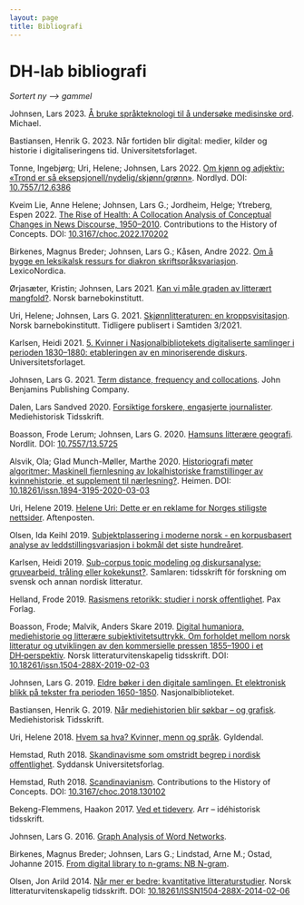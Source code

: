 ```yaml
---
layout: page
title: Bibliografi
---
```


# DH-lab bibliografi
*Sortert ny --> gammel*


Johnsen, Lars 2023. [Å bruke språkteknologi til å undersøke medisinske ord](https://www.michaeljournal.no/article/2023/02/%C3%85%20bruke%20spr%C3%A5kteknologi%20til%20%C3%A5%20unders%C3%B8ke%20medisinske%20ord). Michael. 

Bastiansen, Henrik G. 2023. Når fortiden blir digital: medier, kilder og historie i digitaliseringens tid. Universitetsforlaget. 

Tonne, Ingebjørg; Uri, Helene; Johnsen, Lars 2022. [Om kjønn og adjektiv: «Trond er så eksepsjonell/nydelig/skjønn/grønn»](https://septentrio.uit.no/index.php/nordlyd/article/view/6386). Nordlyd. DOI: [10.7557/12.6386](https://doi.org/10.7557/12.6386)

Kveim Lie, Anne Helene; Johnsen, Lars G.; Jordheim, Helge; Ytreberg, Espen 2022. [The Rise of Health: A Collocation Analysis of Conceptual Changes in News Discourse, 1950–2010](http://berghahnjournals.com/view/journals/contributions/17/2/choc170202.xml). Contributions to the History of Concepts. DOI: [10.3167/choc.2022.170202](https://doi.org/10.3167/choc.2022.170202)

Birkenes, Magnus Breder; Johnsen, Lars G.; Kåsen, Andre 2022. [Om å bygge en leksikalsk ressurs for diakron skriftspråksvariasjon](https://tidsskrift.dk/lexn/article/view/134773). LexicoNordica. 

Ørjasæter, Kristin; Johnsen, Lars 2021. [Kan vi måle graden av litterært mangfold?](https://barnebokinstituttet.no/mangfold/kan-vi-male-graden-av-litteraert-mangfold/). Norsk barnebokinstitutt. 

Uri, Helene; Johnsen, Lars G. 2021. [Skjønnlitteraturen: en kroppsvisitasjon](https://barnebokinstituttet.no/aktuelt/skjonnlitteraturen-en-kroppsvisitasjon/). Norsk barnebokinstitutt. Tidligere publisert i Samtiden 3/2021. 

Karlsen, Heidi 2021. [5. Kvinner i Nasjonalbibliotekets digitaliserte samlinger i perioden 1830–1880: etableringen av en minoriserende diskurs](http://www.idunn.no/doi/10.18261/9788215045320-2021-05). Universitetsforlaget. 

Johnsen, Lars G. 2021. [Term distance, frequency and collocations](https://benjamins.com/catalog/cilt.356.02joh). John Benjamins Publishing Company. 

Dalen, Lars Sandved 2020. [Forsiktige forskere, engasjerte journalister](https://www.pressetidsskrift.no/tidsskrift/medietidsskrift-nr-2-2020/). Mediehistorisk Tidsskrift. 

Boasson, Frode Lerum; Johnsen, Lars G. 2020. [Hamsuns litterære geografi](https://septentrio.uit.no/index.php/nordlit/article/view/5725). Nordlit. DOI: [10.7557/13.5725](https://doi.org/10.7557/13.5725)

Alsvik, Ola; Glad Munch-Møller, Marthe 2020. [Historiografi møter algoritmer: Maskinell fjernlesning av lokalhistoriske framstillinger av kvinnehistorie, et supplement til nærlesning?](http://www.idunn.no/doi/10.18261/issn.1894-3195-2020-03-03). Heimen. DOI: [10.18261/issn.1894-3195-2020-03-03](https://doi.org/10.18261/issn.1894-3195-2020-03-03)

Uri, Helene 2019. [Helene Uri: Dette er en reklame for Norges stiligste nettsider](https://www.aftenposten.no/kultur/i/awkxj2/helene-uri-dette-er-en-reklametekst-for-norges-stiligste-nettside). Aftenposten. 

Olsen, Ida Keihl 2019. [Subjektplassering i moderne norsk - en korpusbasert analyse av leddstillingsvariasjon i bokmål det siste hundreåret](https://www.duo.uio.no/handle/10852/69263). 

Karlsen, Heidi 2019. [Sub-corpus topic modeling og diskursanalyse: gruvearbeid, tråling eller kokekunst?](https://www.duo.uio.no/handle/10852/78112). Samlaren: tidsskrift för forskning om svensk och annan nordisk litteratur. 

Helland, Frode 2019. [Rasismens retorikk: studier i norsk offentlighet](https://www.pax.no/rasismens-retorikk.6251805-331611.html). Pax Forlag. 

Boasson, Frode; Malvik, Anders Skare 2019. [Digital humaniora, mediehistorie og litterære subjektivitetsuttrykk. Om forholdet mellom norsk litteratur og utviklingen av den kommersielle pressen 1855–1900 i et DH‑perspektiv](http://www.idunn.no/doi/10.18261/issn.1504-288X-2019-02-03). Norsk litteraturvitenskapelig tidsskrift. DOI: [10.18261/issn.1504-288X-2019-02-03](https://doi.org/10.18261/issn.1504-288X-2019-02-03)

Johnsen, Lars G. 2019. [Eldre bøker i den digitale samlingen. Et elektronisk blikk på tekster fra perioden 1650-1850](https://issuu.com/nasjonalbiblioteket/docs/nota_bene_13_layout_rz_interaktiv__002_/188). Nasjonalbiblioteket. 

Bastiansen, Henrik G. 2019. [Når mediehistorien blir søkbar – og grafisk](https://www.pressetidsskrift.no/tidsskrift/mediehistorisk-tidsskrift-nr-2-2019-32/). Mediehistorisk Tidsskrift. 

Uri, Helene 2018. [Hvem sa hva? Kvinner, menn og språk](https://www.gyldendal.no/sakprosa/samtid-og-debatt/hvem-sa-hva/p-10022138-no/). Gyldendal. 

Hemstad, Ruth 2018. [Skandinavisme som omstridt begrep i nordisk offentlighet](https://www.nb.no/items/81a1839cbe2ce0cd8211dbc8080d8491?page=21). Syddansk Universitetsforlag. 

Hemstad, Ruth 2018. [Scandinavianism](http://berghahnjournals.com/view/journals/contributions/13/1/choc130102.xml). Contributions to the History of Concepts. DOI: [10.3167/choc.2018.130102](https://doi.org/10.3167/choc.2018.130102)

Bekeng-Flemmens, Haakon 2017. [Ved et tideverv](https://www.salongen.no/ved-et-tideverv/). Arr – idéhistorisk tidsskrift. 

Johnsen, Lars G. 2016. [Graph Analysis of Word Networks](https://ceur-ws.org/Vol-2021/paper6.pdf). 

Birkenes, Magnus Breder; Johnsen, Lars G.; Lindstad, Arne M.; Ostad, Johanne 2015. [From digital library to n-grams: NB N-gram](https://www.aclweb.org/anthology/W15-1839.pdf). 

Olsen, Jon Arild 2014. [Når mer er bedre: kvantitative litteraturstudier](https://www.idunn.no/doi/10.18261/ISSN1504-288X-2014-02-06). Norsk litteraturvitenskapelig tidsskrift. DOI: [10.18261/ISSN1504-288X-2014-02-06](https://doi.org/10.18261/ISSN1504-288X-2014-02-06)


